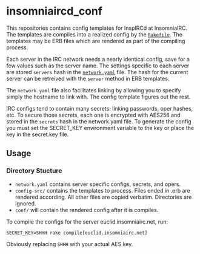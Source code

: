 insomniaircd_conf
==============================================================================

This repositories contains config templates for InspIRCd at InsomniaIRC.
The templates are compiles into a realized config by the [`Rakefile`](Rakefile).
The templates may be ERB files which are rendered as part of the compiling
process.

Each server in the IRC network needs a nearly identical config, save for a
few values such as the server name. The settings specific to each server
are stored `servers` hash in the [`network.yaml`](network.yaml) file. The
hash for the current server can be retreived with the `server` method in
ERB templates.

The `network.yaml` file also facilitates linking by allowing you to specify
simply the hostname to link with. The config template figures out the
rest.

IRC configs tend to contain many secrets: linking passwords, oper hashes,
etc. To secure those secrets, each one is encrypted with AES256 and stored
in the `secrets` hash in the network.yaml file. To generate the config you
must set the SECRET_KEY environment variable to the key or place the key
in the secret.key file.

Usage
------------------------------------------------------------------------------

### Directory Stucture

* `network.yaml` contains server specific configs, secrets, and opers.
* `config-src/` contains the templates to process. Files ended in .erb are
  rendered according. All other files are copied verbatim. Directories are
  ignored.
* `conf/` will contain the rendered config after it is compiles.

To compile the configs for the server euclid.insomniairc.net, run:

    SECRET_KEY=SHHH rake compile[euclid.insomniairc.net]

Obviously replacing `SHHH` with your actual AES key.


